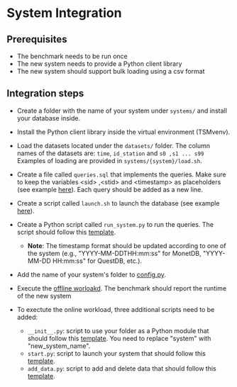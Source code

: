 # System Integration

## Prerequisites
- The benchmark needs to be run once
- The new system needs to provide a Python client library
- The new system should support bulk loading using a csv format
  

## Integration steps

- Create a folder with the name of your system under `systems/` and install your database inside.
- Install the Python client library inside the virtual environment (TSMvenv).
- Load the datasets located under the `datasets/` folder. The column names of the datasets are: `time`, `id_station` and `s0 ,s1 ... s99`
 Examples of loading are provided in `systems/{system}/load.sh`. 
  

- Create a file called `queries.sql` that implements the queries. Make sure to keep the variables \<sid\> ,\<stid\> and \<timestamp\> as placeholders (see example [here](https://github.com/eXascaleInfolab/TSM-Bench/tree/main/systems/monetdb/queries.sql)). Each query should be added as a new line.
- Create a script called `launch.sh` to launch the database (see example [here](https://github.com/eXascaleInfolab/TSM-Bench/tree/main/systems/influx/launch.sh)).
- Create a Python script called  `run_system.py` to run the queries. The script should follow this [template](https://github.com/eXascaleInfolab/TSM-Bench/tree/main/systems/run_system_template.py).
    - **Note**: The timestamp format should be updated according to one of the system (e.g., "YYYY-MM-DDTHH:mm:ss" for MonetDB, "YYYY-MM-DD HH:mm:ss" for QuestDB, etc.).
- Add the name of your system's folder to [config.py](https://github.com/eXascaleInfolab/TSM-Bench/tree/main/systems/config.py).
- Execute the [offline worloakd](https://github.com/eXascaleInfolab/TSM-Bench/blob/main/README.md#experiments). The benchmark should report the runtime of the new system
- To exectute the online workload,  three additional scripts need to be added:
    - `__init__.py`: script to use your folder as a Python module that should follow this [template](https://github.com/eXascaleInfolab/TSM-Bench/blob/main/systems/integration/__init__template.py). You need to replace "system" with "new\_system\_name".
    - `start.py`: script to launch your system that should follow this [template](https://github.com/eXascaleInfolab/TSM-Bench/tree/main/systems/integration/start_template.py).
    - `add_data.py`: script to add and delete data that should follow this [template](https://github.com/eXascaleInfolab/TSM-Bench/blob/main/systems/integration/add_tempalte.py).



